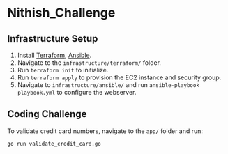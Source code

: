 # Nithish_Challenge

## Infrastructure Setup

1. Install [Terraform](https://www.terraform.io/), [Ansible](https://www.ansible.com/).
2. Navigate to the `infrastructure/terraform/` folder.
3. Run `terraform init` to initialize.
4. Run `terraform apply` to provision the EC2 instance and security group.
5. Navigate to `infrastructure/ansible/` and run `ansible-playbook playbook.yml` to configure the webserver.

## Coding Challenge

To validate credit card numbers, navigate to the `app/` folder and run:

```bash
go run validate_credit_card.go
